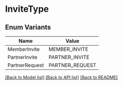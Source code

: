 # InviteType

## Enum Variants

| Name | Value |
|---- | -----|
| MemberInvite | MEMBER_INVITE |
| PartnerInvite | PARTNER_INVITE |
| PartnerRequest | PARTNER_REQUEST |


[[Back to Model list]](../README.md#documentation-for-models) [[Back to API list]](../README.md#documentation-for-api-endpoints) [[Back to README]](../README.md)



